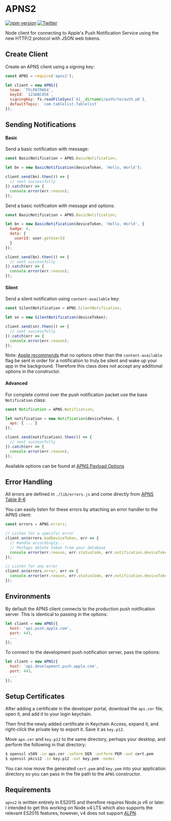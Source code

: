 APNS2
=====

[![npm version](https://badge.fury.io/js/apns2.svg)](https://badge.fury.io/js/apns2)
[![Twitter](https://img.shields.io/badge/twitter-@andrew_barba-blue.svg?style=flat)](http://twitter.com/andrew_barba)

Node client for connecting to Apple's Push Notification Service using the new HTTP/2 protocol with JSON web tokens.

## Create Client

Create an APNS client using a signing key:

```javascript
const APNS = require('apns2');

let client = new APNS({
  team: `TFLP87PW54`,
  keyId: `123ABC456`,
  signingKey: fs.readFileSync(`${__dirname}/path/to/auth.p8`),
  defaultTopic: `com.tablelist.Tablelist`
});
```

## Sending Notifications

#### Basic

Send a basic notification with message:

```javascript
const BasicNotification = APNS.BasicNotification;

let bn = new BasicNotification(deviceToken, 'Hello, World');

client.send(bn).then(() => {
  // sent successfully
}).catch(err => {
  console.error(err.reason);
});
```

Send a basic notification with message and options:

```javascript
const BasicNotification = APNS.BasicNotification;

let bn = new BasicNotification(deviceToken, 'Hello, World', {
  badge: 4,
  data: {
    userId: user.getUserId
  }
});

client.send(bn).then(() => {
  // sent successfully
}).catch(err => {
  console.error(err.reason);
});
```

#### Silent

Send a silent notification using `content-available` key:

```javascript
const SilentNotification = APNS.SilentNotification;

let sn = new SilentNotification(deviceToken);

client.send(sn).then(() => {
  // sent successfully
}).catch(err => {
  console.error(err.reason);
});
```

Note: [Apple recommends](https://developer.apple.com/library/ios/documentation/NetworkingInternet/Conceptual/RemoteNotificationsPG/Chapters/TheNotificationPayload.html#//apple_ref/doc/uid/TP40008194-CH107-SW1) that no options other than the `content-available` flag be sent in order for a notification to truly be silent and wake up your app in the background. Therefore this class does not accept any additional options in the constructor.

#### Advanced

For complete control over the push notification packet use the base `Notification` class:

```javascript
const Notification = APNS.Notification;

let notification = new Notification(deviceToken, {
  aps: { ... }
});

client.send(notification).then(() => {
  // sent successfully
}).catch(err => {
  console.error(err.reason);
});
```

Available options can be found at [APNS Payload Options](https://developer.apple.com/library/ios/documentation/NetworkingInternet/Conceptual/RemoteNotificationsPG/Chapters/TheNotificationPayload.html#//apple_ref/doc/uid/TP40008194-CH107-SW1)

## Error Handling

All errors are defined in `./lib/errors.js` and come directly from [APNS Table 8-6](https://developer.apple.com/library/content/documentation/NetworkingInternet/Conceptual/RemoteNotificationsPG/CommunicatingwithAPNs.html#//apple_ref/doc/uid/TP40008194-CH11-SW17)

You can easily listen for these errors by attaching an error handler to the APNS client:

```javascript
const errors = APNS.errors;

// Listen for a specific error
client.on(errors.badDeviceToken, err => {
  // Handle accordingly...
  // Perhaps delete token from your database
  console.error(err.reason, err.statusCode, err.notification.deviceToken);
});

// Listen for any error
client.on(errors.error, err => {
  console.error(err.reason, err.statusCode, err.notification.deviceToken);
});
```

## Environments

By default the APNS client connects to the production push notification server. This is identical to passing in the options:

```javascript
let client = new APNS({
  host: 'api.push.apple.com',
  port: 443,
  ...
});
```

To connect to the development push notification server, pass the options:

```javascript
let client = new APNS({
  host: 'api.development.push.apple.com',
  port: 443,
  ...
});
```

## Setup Certificates

After adding a certificate in the developer portal, download the `aps.cer` file, open it, and add it to your login keychain.

Then find the newly added certificate in Keychain Access, expand it, and right-click the private key to export it. Save it as `key.p12`.

Move `aps.cer` and `key.p12` to the same directory, perhaps your desktop, and perform the following in that directory:

```bash
$ openssl x509 -in aps.cer -inform DER -outform PEM -out cert.pem
$ openssl pkcs12 -in key.p12 -out key.pem -nodes
```

You can now move the generated `cert.pem` and `key.pem` into your application directory so you can pass in the file path to the `APNS` constructor.

## Requirements

`apns2` is written entirely in ES2015 and therefore requires Node.js v6 or later. I intended to get this working on Node v4 LTS which also supports the relevant ES2015 features, however, v4 does not support [ALPN](https://github.com/nodejs/node-v0.x-archive/issues/5945).
